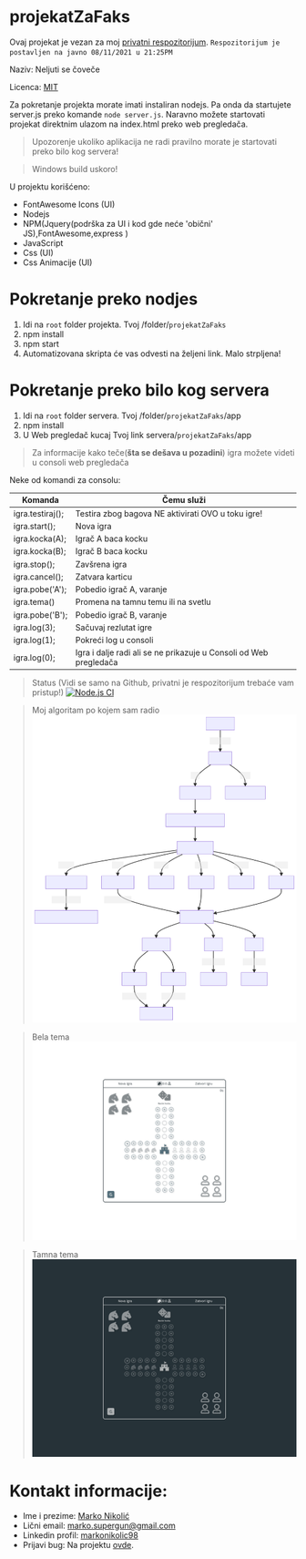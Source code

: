 # projekatZaFaks



Ovaj projekat je vezan za moj [privatni respozitorijum](https://github.com/Marko9827/projekatZaFaks). ``` Respozitorijum je postavljen na javno 08/11/2021 u 21:25PM ```

Naziv: Neljuti se čoveče

Licenca: [MIT](https://github.com/Marko9827/projekatZaFaks/blob/main/LICENSE)

Za pokretanje projekta morate imati instaliran nodejs. Pa onda da startujete server.js preko komande ``` node server.js ```. Naravno možete startovati projekat direktnim ulazom na index.html preko web pregledača. 

> Upozorenje ukoliko aplikacija ne radi pravilno morate je startovati preko bilo kog servera!

> Windows build uskoro!

U projektu korišćeno:

- FontAwesome Icons (UI)
- Nodejs
- NPM(Jquery(podrška za UI i kod gde neće 'obični' JS),FontAwesome,express )
- JavaScript 
- Css (UI)
- Css Animacije (UI)

# Pokretanje preko nodjes
 1. Idi na ```root``` folder projekta. Tvoj /folder/```projekatZaFaks```
 2. npm install
 3. npm start
 4. Automatizovana skripta će vas odvesti na željeni link. Malo strpljena!

# Pokretanje preko bilo kog servera
 1. Idi na ```root``` folder servera. Tvoj /folder/```projekatZaFaks```/app
 2. npm install
 3. U Web pregledač kucaj Tvoj link servera/```projekatZaFaks```/app

> Za informacije kako teče(**šta se dešava u pozadini**) igra možete videti u consoli web pregledača

Neke od komandi za consolu: 

| Komanda            | Čemu služi                                                         |
| ------------------ | ------------------------------------------------------------------ |
| igra.testiraj();   | Testira zbog bagova NE aktivirati OVO u toku igre!                 |
| igra.start();      | Nova igra                                                          |
| igra.kocka(A);     | Igrač A baca kocku                                                 |
| igra.kocka(B);     | Igrač B baca kocku                                                 |
| igra.stop();       | Zavšrena igra                                                      |
| igra.cancel();     | Zatvara karticu                                                    |
| igra.pobe('A');    | Pobedio igrač A, varanje                                           |
| igra.tema()        | Promena na tamnu temu ili na svetlu                                |
| igra.pobe('B');    | Pobedio igrač B, varanje                                           |
| igra.log(3);       | Sačuvaj rezlutat igre                                              |
| igra.log(1);       | Pokreći log u consoli                                              |
| igra.log(0);       | Igra i dalje radi ali se ne prikazuje u Consoli od Web pregledača  |

> Status (Vidi se samo na Github, privatni je respozitorijum trebaće vam pristup!)
[![Node.js CI](https://github.com/Marko9827/projekatZaFaks/actions/workflows/node.js.yml/badge.svg)](https://github.com/Marko9827/projekatZaFaks/actions/workflows/node.js.yml)

> Moj algoritam po kojem sam radio
[![Algoritam](Ralgoritam.svg)](Ralgoritam.svg)

> Bela tema 
[![Bela tema ](app/access/img/tema_bela.png)](app/access/img/tema_bela.png)

> Tamna tema 
[![Tamna tema ](app/access/img/tema_tamna.png)](app/access/img/tema_tamna.png)

# Kontakt informacije:

- Ime i prezime: [Marko Nikolić](https://github.com/Marko9827/)
- Lični email: [marko.supergun@gmail.com](marko.supergun@gmail.com)
- Linkedin profil: [markonikolic98](https://www.linkedin.com/in/markonikolic98/)
- Prijavi bug: Na projektu [ovde](https://github.com/Marko9827/projekatZaFaks/issues).

